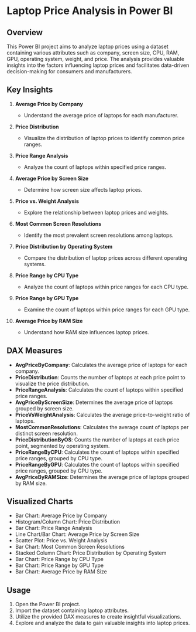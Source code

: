 # Laptop Price Analysis in Power BI

## Overview

This Power BI project aims to analyze laptop prices using a dataset containing various attributes such as company, screen size, CPU, RAM, GPU, operating system, weight, and price. The analysis provides valuable insights into the factors influencing laptop prices and facilitates data-driven decision-making for consumers and manufacturers.

## Key Insights

1. **Average Price by Company**
   - Understand the average price of laptops for each manufacturer.

2. **Price Distribution**
   - Visualize the distribution of laptop prices to identify common price ranges.

3. **Price Range Analysis**
   - Analyze the count of laptops within specified price ranges.

4. **Average Price by Screen Size**
   - Determine how screen size affects laptop prices.

5. **Price vs. Weight Analysis**
   - Explore the relationship between laptop prices and weights.

6. **Most Common Screen Resolutions**
   - Identify the most prevalent screen resolutions among laptops.

7. **Price Distribution by Operating System**
   - Compare the distribution of laptop prices across different operating systems.

8. **Price Range by CPU Type**
   - Analyze the count of laptops within price ranges for each CPU type.

9. **Price Range by GPU Type**
   - Examine the count of laptops within price ranges for each GPU type.

10. **Average Price by RAM Size**
    - Understand how RAM size influences laptop prices.

## DAX Measures

- **AvgPriceByCompany**: Calculates the average price of laptops for each company.
- **PriceDistribution**: Counts the number of laptops at each price point to visualize the price distribution.
- **PriceRangeAnalysis**: Calculates the count of laptops within specified price ranges.
- **AvgPriceByScreenSize**: Determines the average price of laptops grouped by screen size.
- **PriceVsWeightAnalysis**: Calculates the average price-to-weight ratio of laptops.
- **MostCommonResolutions**: Calculates the average count of laptops per distinct screen resolution.
- **PriceDistributionByOS**: Counts the number of laptops at each price point, segmented by operating system.
- **PriceRangeByCPU**: Calculates the count of laptops within specified price ranges, grouped by CPU type.
- **PriceRangeByGPU**: Calculates the count of laptops within specified price ranges, grouped by GPU type.
- **AvgPriceByRAMSize**: Determines the average price of laptops grouped by RAM size.

## Visualized Charts

- Bar Chart: Average Price by Company
- Histogram/Column Chart: Price Distribution
- Bar Chart: Price Range Analysis
- Line Chart/Bar Chart: Average Price by Screen Size
- Scatter Plot: Price vs. Weight Analysis
- Bar Chart: Most Common Screen Resolutions
- Stacked Column Chart: Price Distribution by Operating System
- Bar Chart: Price Range by CPU Type
- Bar Chart: Price Range by GPU Type
- Bar Chart: Average Price by RAM Size

## Usage

1. Open the Power BI project.
2. Import the dataset containing laptop attributes.
3. Utilize the provided DAX measures to create insightful visualizations.
4. Explore and analyze the data to gain valuable insights into laptop prices.
